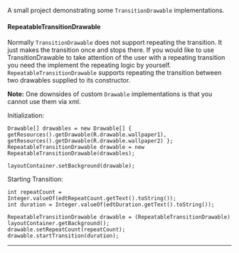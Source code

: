 A small project demonstrating some `TransitionDrawable` implementations. 

#### **RepeatableTransitionDrawable** ####
Normally `TransitionDrawable` does not support repeating the transition. It just makes the transition once and stops there. If you would like to use TransitionDrawable to take attention of the user with a repeating transition you need the implement the repeating logic by yourself. `RepeatableTransitionDrawable` supports repeating the transition between two drawables supplied to its constructor. 

**Note:** One downsides of custom `Drawable` implementations is that you cannot use them via xml. 

Initialization:

    Drawable[] drawables = new Drawable[] { getResources().getDrawable(R.drawable.wallpaper1), getResources().getDrawable(R.drawable.wallpaper2) };
	RepeatableTransitionDrawable drawable = new RepeatableTransitionDrawable(drawables);

	layoutContainer.setBackground(drawable);

Starting Transition:

    int repeatCount = Integer.valueOf(edtRepeatCount.getText().toString());
	int duration = Integer.valueOf(edtDuration.getText().toString());

	RepeatableTransitionDrawable drawable = (RepeatableTransitionDrawable) layoutContainer.getBackground();
	drawable.setRepeatCount(repeatCount);
	drawable.startTransition(duration);

****